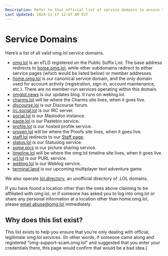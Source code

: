```yaml
---
Description: Refer to this official list of service domains to ensure that you’re dealing with legit omg.lol stuff 
Last Updated: 2024-12-17 12:47 AM EST
---
```


# Service Domains

Here’s a list of all valid omg.lol service domains.

- [omg.lol](https://omg.lol) is an eTLD registered on the Public Suffix List. The base address redirects to [home.omg.lol](https://home.omg.lol), while other subdomains redirect to either service pages (which would be listed below) or member addresses.
- [home.omg.lol](https://home.omg.lol) is our canonical service domain, and the only domain used for account activity (registration, sign-in, account maintenance, etc.). There are no member-run services operating within this domain.
- [omglol.news](https://omglol.news) is our updates blog. It runs on weblog.lol.
- [charms.lol](https://charms.lol) will be where the Charms site lives, when it goes live.
- [discourse.lol](https://discourse.lol) is our Discourse forum.
- [irc.social.lol](https://social.lol) is our IRC server.
- [social.lol](https://social.lol) is our Mastodon instance.
- [paste.lol](https://paste.lol) is our Pastebin service.
- [profile.lol](https://profile.lol) is our hosted profile service.
- [proven.lol](https://proven.lol) will be where the Proofs site lives, when it goes live.
- [staff.lol](https://staff.lol) redirects to our [Staff page](https://home.omg.lol/staff).
- [status.lol](https://status.lol) is our Statuslog service.
- [some.pics](https://some.pics) is our picture sharing service.
- [timeline.lol](https://timeline.lol) will be where the omg.lol timeline site lives, when it goes live.
- [url.lol](https://url.lol) is our PURL service.
- [weblog.lol](https://weblog.lol) is our Weblog service.
- [terminal.land](https://terminal.land) is our upcoming multiplayer text adventure game.

We also operate [lol.directory](https://lol.directory), an unofficial directory of .LOL domains.

If you have found a location other than the ones above claiming to be affiliated with omg.lol, or if someone has asked you to log into omg.lol or share any personal information at a location other than home.omg.lol, please [email abuse@omg.lol](mailto:abuse@omg.lol) immediately.

## Why does this list exist?

This list exists to help you ensure that you’re only dealing with official, legitimate omg.lol services. (In other words, if someone came along and registered “omg-support-scam.omg.lol” and suggested that you enter your credentials there, this page would confirm that would be a bad idea.)